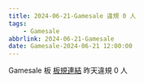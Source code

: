 ```yaml
---
title: 2024-06-21-Gamesale 違規 0 人
tags:
    - Gamesale
abbrlink: 2024-06-21-Gamesale
date: Gamesale-2024-06-21 12:00:00
---
```

Gamesale 板 [板規連結](https://www.ptt.cc/bbs/Gossiping/M.1637425085.A.07D.html)
昨天違規 0 人
